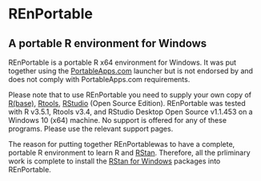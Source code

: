 # REnPortable
## A portable R environment for Windows

REnPortable is a portable R x64 environment for Windows. It was put together using the [PortableApps.com](https://portableapps.com) launcher but is not endorsed by and does not comply with PortableApps.com requirements.

Please note that to use REnPortable you need to supply your own copy of [R(base)](https://cloud.r-project.org/), [Rtools](https://cloud.r-project.org/), [RStudio](https://www.rstudio.com/products/rstudio/download/) (Open Source Edition). REnPortable was tested with R v3.5.1, Rtools v3.4, and RStudio Desktop Open Source v1.1.453 on a Windows 10 (x64) machine. No support is offered for any of these programs. Please use the relevant support pages.

The reason for putting together REnPortablewas to have a complete, portable R environment to learn R and [RStan](http://mc-stan.org/). Therefore, all the prliminary work is complete to install the [RStan for Windows](https://github.com/stan-dev/rstan/wiki/Installing-RStan-on-Windows) packages into REnPortable.
